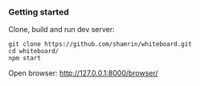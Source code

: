 ### Getting started

Clone, build and run dev server:

    git clone https://github.com/shamrin/whiteboard.git
    cd whiteboard/
    npm start

Open browser: http://127.0.0.1:8000/browser/
